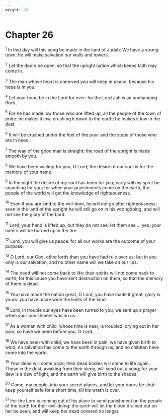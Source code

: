 ```yaml
---
weight: 26
---
```


# Chapter 26

<sup>1</sup> In that day will this song be made in the land of Judah: We have a strong town; he will make salvation our walls and towers. 

<sup>2</sup> Let the doors be open, so that the upright nation which keeps faith may come in. 

<sup>3</sup> The man whose heart is unmoved you will keep in peace, because his hope is in you. 

<sup>4</sup> Let your hope be in the Lord for ever: for the Lord Jah is an unchanging Rock. 

<sup>5</sup> For he has made low those who are lifted up, all the people of the town of pride: he makes it low, crushing it down to the earth; he makes it low in the dust. 

<sup>6</sup> It will be crushed under the feet of the poor and the steps of those who are in need. 

<sup>7</sup> The way of the good man is straight; the road of the upright is made smooth by you. 

<sup>8</sup> We have been waiting for you, O Lord; the desire of our soul is for the memory of your name. 

<sup>9</sup> In the night the desire of my soul has been for you; early will my spirit be searching for you; for when your punishments come on the earth, the people of the world will get the knowledge of righteousness. 

<sup>10</sup> Even if you are kind to the evil-doer, he will not go after righteousness; even in the land of the upright he will still go on in his wrongdoing, and will not see the glory of the Lord. 

<sup>11</sup> Lord, your hand is lifted up, but they do not see: let them see ... yes, your haters will be burned up in the fire. 

<sup>12</sup> Lord, you will give us peace: for all our works are the outcome of your purpose. 

<sup>13</sup> O Lord, our God, other lords than you have had rule over us; but in you only is our salvation, and no other name will we take on our lips. 

<sup>14</sup> The dead will not come back to life: their spirits will not come back to earth; for this cause you have sent destruction on them, so that the memory of them is dead. 

<sup>15</sup> You have made the nation great, O Lord, you have made it great; glory is yours: you have made wide the limits of the land. 

<sup>16</sup> Lord, in trouble our eyes have been turned to you, we sent up a prayer when your punishment was on us. 

<sup>17</sup> As a woman with child, whose time is near, is troubled, crying out in her pain; so have we been before you, O Lord. 

<sup>18</sup> We have been with child, we have been in pain, we have given birth to wind; no salvation has come to the earth through us, and no children have come into the world. 

<sup>19</sup> Your dead will come back; their dead bodies will come to life again. Those in the dust, awaking from their sleep, will send out a song; for your dew is a dew of light, and the earth will give birth to the shades. 

<sup>20</sup> Come, my people, into your secret places, and let your doors be shut: keep yourself safe for a short time, till his wrath is over. 

<sup>21</sup> For the Lord is coming out of his place to send punishment on the people of the earth for their evil-doing: the earth will let the blood drained out on her be seen, and will keep her dead covered no longer. 



